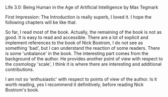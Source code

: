 Life 3.0: Being Human in the Age of Artificial Intelligence by Max Tegmark

First Impression: The Introduction is really superb, I loved it. I hope the following chapters will be like that.


So far, I read most of the book. Actually, the remaining of the book is not as good.
It is easy to read and accessible.
There are a lot of explicit and implement references to the book of Nick Bostrom, I do not see as something 'bad', but I can understand the reaction of some readers.
There is some 'unbalance' in the book.
The interesting part comes from the background of the author.
He provides another point of view with respect to the cosmology 'scale', I think it is where there are interesting and additional contributions.

I am not so 'enthusiastic' with respect to points of view of the author.
Is it worth reading, yes I recommend it definitively, before reading Nick Bostrom's book.